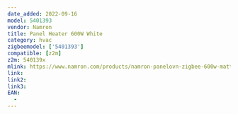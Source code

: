 ```yaml
---
date_added: 2022-09-16
model: 5401393
vendor: Namron
title: Panel Heater 600W White
category: hvac
zigbeemodel: ['5401393']
compatible: [z2m]
z2m: 540139x
mlink: https://www.namron.com/products/namron-panelovn-zigbee-600w-matt-hvit/
link: 
link2: 
link3: 
EAN: 
  - 
---
```

